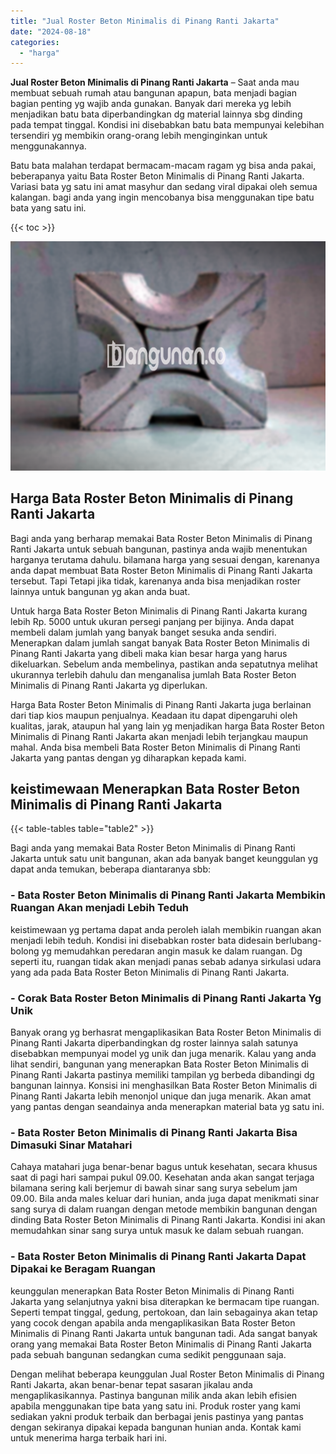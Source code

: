 ```yaml
---
title: "Jual Roster Beton Minimalis di Pinang Ranti Jakarta"
date: "2024-08-18"
categories: 
  - "harga"
---
```


**Jual Roster Beton Minimalis di Pinang Ranti Jakarta** – Saat anda mau membuat sebuah rumah atau bangunan apapun, bata menjadi bagian bagian penting yg wajib anda gunakan. Banyak dari mereka yg lebih menjadikan batu bata diperbandingkan dg material lainnya sbg dinding pada tempat tinggal. Kondisi ini disebabkan batu bata mempunyai kelebihan tersendiri yg membikin orang-orang lebih menginginkan untuk menggunakannya.

Batu bata malahan terdapat bermacam-macam ragam yg bisa anda pakai, beberapanya yaitu Bata Roster Beton Minimalis di Pinang Ranti Jakarta. Variasi bata yg satu ini amat masyhur dan sedang viral dipakai oleh semua kalangan. bagi anda yang ingin mencobanya bisa menggunakan tipe batu bata yang satu ini.

{{< toc >}}

![Jual Roster Beton Minimalis di Pinang Ranti Jakarta](/images/bata-roster-minimalis-15.png)

## Harga Bata Roster Beton Minimalis di Pinang Ranti Jakarta

Bagi anda yang berharap memakai Bata Roster Beton Minimalis di Pinang Ranti Jakarta untuk sebuah bangunan, pastinya anda wajib menentukan harganya terutama dahulu. bilamana harga yang sesuai dengan, karenanya anda dapat membuat Bata Roster Beton Minimalis di Pinang Ranti Jakarta tersebut. Tapi Tetapi jika tidak, karenanya anda bisa menjadikan roster lainnya untuk bangunan yg akan anda buat.

Untuk harga Bata Roster Beton Minimalis di Pinang Ranti Jakarta kurang lebih Rp. 5000 untuk ukuran persegi panjang per bijinya. Anda dapat membeli dalam jumlah yang banyak banget sesuka anda sendiri. Menerapkan dalam jumlah sangat banyak Bata Roster Beton Minimalis di Pinang Ranti Jakarta yang dibeli maka kian besar harga yang harus dikeluarkan. Sebelum anda membelinya, pastikan anda sepatutnya melihat ukurannya terlebih dahulu dan menganalisa jumlah Bata Roster Beton Minimalis di Pinang Ranti Jakarta yg diperlukan.

Harga Bata Roster Beton Minimalis di Pinang Ranti Jakarta juga berlainan dari tiap kios maupun penjualnya. Keadaan itu dapat dipengaruhi oleh kualitas, jarak, ataupun hal yang lain yg menjadikan harga Bata Roster Beton Minimalis di Pinang Ranti Jakarta akan menjadi lebih terjangkau maupun mahal. Anda bisa membeli Bata Roster Beton Minimalis di Pinang Ranti Jakarta yang pantas dengan yg diharapkan kepada kami.

## keistimewaan Menerapkan Bata Roster Beton Minimalis di Pinang Ranti Jakarta

{{< table-tables table="table2" >}}

Bagi anda yang memakai Bata Roster Beton Minimalis di Pinang Ranti Jakarta untuk satu unit bangunan, akan ada banyak banget keunggulan yg dapat anda temukan, beberapa diantaranya sbb:

### \- Bata Roster Beton Minimalis di Pinang Ranti Jakarta Membikin Ruangan Akan menjadi Lebih Teduh

keistimewaan yg pertama dapat anda peroleh ialah membikin ruangan akan menjadi lebih teduh. Kondisi ini disebabkan roster bata didesain berlubang-bolong yg memudahkan peredaran angin masuk ke dalam ruangan. Dg seperti itu, ruangan tidak akan menjadi panas sebab adanya sirkulasi udara yang ada pada Bata Roster Beton Minimalis di Pinang Ranti Jakarta.

### \- Corak Bata Roster Beton Minimalis di Pinang Ranti Jakarta Yg Unik

Banyak orang yg berhasrat mengaplikasikan Bata Roster Beton Minimalis di Pinang Ranti Jakarta diperbandingkan dg roster lainnya salah satunya disebabkan mempunyai model yg unik dan juga menarik. Kalau yang anda lihat sendiri, bangunan yang menerapkan Bata Roster Beton Minimalis di Pinang Ranti Jakarta pastinya memiliki tampilan yg berbeda dibandingi dg bangunan lainnya. Konsisi ini menghasilkan Bata Roster Beton Minimalis di Pinang Ranti Jakarta lebih menonjol unique dan juga menarik. Akan amat yang pantas dengan seandainya anda menerapkan material bata yg satu ini.

### \- Bata Roster Beton Minimalis di Pinang Ranti Jakarta Bisa Dimasuki Sinar Matahari

Cahaya matahari juga benar-benar bagus untuk kesehatan, secara khusus saat di pagi hari sampai pukul 09.00. Kesehatan anda akan sangat terjaga bilamana sering kali berjemur di bawah sinar sang surya sebelum jam 09.00. Bila anda males keluar dari hunian, anda juga dapat menikmati sinar sang surya di dalam ruangan dengan metode membikin bangunan dengan dinding Bata Roster Beton Minimalis di Pinang Ranti Jakarta. Kondisi ini akan memudahkan sinar sang surya untuk masuk ke dalam sebuah ruangan.

### \- Bata Roster Beton Minimalis di Pinang Ranti Jakarta Dapat Dipakai ke Beragam Ruangan

keunggulan menerapkan Bata Roster Beton Minimalis di Pinang Ranti Jakarta yang selanjutnya yakni bisa diterapkan ke bermacam tipe ruangan. Seperti tempat tinggal, gedung, pertokoan, dan lain sebagainya akan tetap yang cocok dengan apabila anda mengaplikasikan Bata Roster Beton Minimalis di Pinang Ranti Jakarta untuk bangunan tadi. Ada sangat banyak orang yang memakai Bata Roster Beton Minimalis di Pinang Ranti Jakarta pada sebuah bangunan sedangkan cuma sedikit penggunaan saja.

Dengan melihat beberapa keunggulan Jual Roster Beton Minimalis di Pinang Ranti Jakarta, akan benar-benar tepat sasaran jikalau anda mengaplikasikannya. Pastinya bangunan milik anda akan lebih efisien apabila menggunakan tipe bata yang satu ini. Produk roster yang kami sediakan yakni produk terbaik dan berbagai jenis pastinya yang pantas dengan sekiranya dipakai kepada bangunan hunian anda. Kontak kami untuk menerima harga terbaik hari ini.
